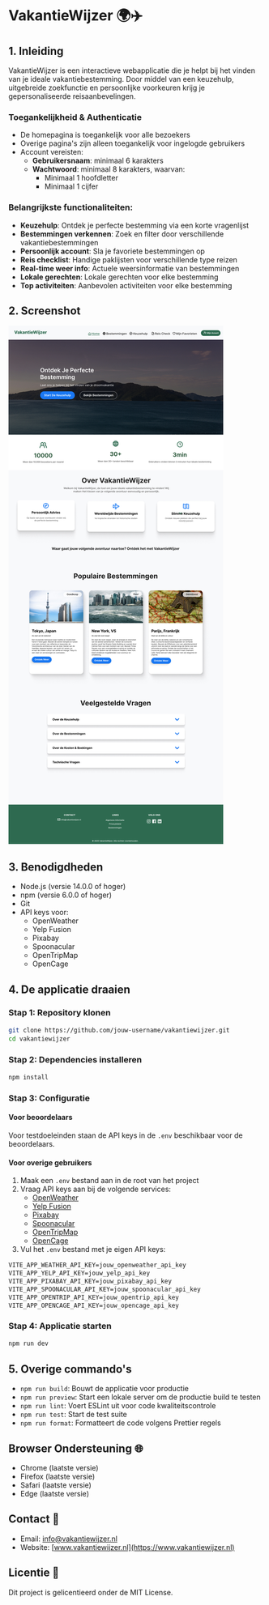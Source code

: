 # VakantieWijzer 🌍✈️

## 1. Inleiding
VakantieWijzer is een interactieve webapplicatie die je helpt bij het vinden van je ideale vakantiebestemming. Door middel van een keuzehulp, uitgebreide zoekfunctie en persoonlijke voorkeuren krijg je gepersonaliseerde reisaanbevelingen.

### Toegankelijkheid & Authenticatie
- De homepagina is toegankelijk voor alle bezoekers
- Overige pagina's zijn alleen toegankelijk voor ingelogde gebruikers
- Account vereisten:
  - **Gebruikersnaam**: minimaal 6 karakters
  - **Wachtwoord**: minimaal 8 karakters, waarvan:
    - Minimaal 1 hoofdletter
    - Minimaal 1 cijfer

### Belangrijkste functionaliteiten:
- **Keuzehulp**: Ontdek je perfecte bestemming via een korte vragenlijst
- **Bestemmingen verkennen**: Zoek en filter door verschillende vakantiebestemmingen
- **Persoonlijk account**: Sla je favoriete bestemmingen op
- **Reis checklist**: Handige paklijsten voor verschillende type reizen
- **Real-time weer info**: Actuele weersinformatie van bestemmingen
- **Lokale gerechten**: Lokale gerechten voor elke bestemming
- **Top activiteiten**: Aanbevolen activiteiten voor elke bestemming

## 2. Screenshot
![VakantieWijzer Screenshot](./public/home-page-new.jpg)

## 3. Benodigdheden
- Node.js (versie 14.0.0 of hoger)
- npm (versie 6.0.0 of hoger)
- Git
- API keys voor:
  - OpenWeather
  - Yelp Fusion
  - Pixabay
  - Spoonacular
  - OpenTripMap
  - OpenCage

## 4. De applicatie draaien

### Stap 1: Repository klonen
```bash
git clone https://github.com/jouw-username/vakantiewijzer.git
cd vakantiewijzer
```

### Stap 2: Dependencies installeren
```bash
npm install
```

### Stap 3: Configuratie

#### Voor beoordelaars
Voor testdoeleinden staan de API keys in de `.env` beschikbaar voor de beoordelaars. 

#### Voor overige gebruikers
1. Maak een `.env` bestand aan in de root van het project
2. Vraag API keys aan bij de volgende services:
   - [OpenWeather](https://openweathermap.org/api)
   - [Yelp Fusion](https://www.yelp.com/developers)
   - [Pixabay](https://pixabay.com/api/docs/)
   - [Spoonacular](https://spoonacular.com/food-api)
   - [OpenTripMap](https://dev.opentripmap.org/product)
   - [OpenCage](https://opencagedata.com/api)
3. Vul het `.env` bestand met je eigen API keys:
```env
VITE_APP_WEATHER_API_KEY=jouw_openweather_api_key
VITE_APP_YELP_API_KEY=jouw_yelp_api_key
VITE_APP_PIXABAY_API_KEY=jouw_pixabay_api_key
VITE_APP_SPOONACULAR_API_KEY=jouw_spoonacular_api_key
VITE_APP_OPENTRIP_API_KEY=jouw_opentrip_api_key
VITE_APP_OPENCAGE_API_KEY=jouw_opencage_api_key
```

### Stap 4: Applicatie starten
```bash
npm run dev
```

## 5. Overige commando's
- `npm run build`: Bouwt de applicatie voor productie
- `npm run preview`: Start een lokale server om de productie build te testen
- `npm run lint`: Voert ESLint uit voor code kwaliteitscontrole
- `npm run test`: Start de test suite
- `npm run format`: Formatteert de code volgens Prettier regels


## Browser Ondersteuning 🌐
- Chrome (laatste versie)
- Firefox (laatste versie)
- Safari (laatste versie)
- Edge (laatste versie)

## Contact 📧
- Email: info@vakantiewijzer.nl
- Website: [www.vakantiewijzer.nl](https://www.vakantiewijzer.nl)

## Licentie 📄
Dit project is gelicentieerd onder de MIT License.